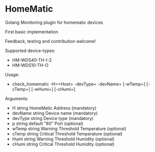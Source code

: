 # HomeMatic

Golang Monitoring plugin for homematic devices 

First basic implementation

Feedback, testing and contribution welcome!

Supported device-types:
- HM-WDS40-TH-I-2
- HM-WDS10-TH-O

Usage:
- check_homematic -H=\<Host> -devType=<DeviceType> -devName=<DeviceName> [-wTemp=<range>] [-cTemp=<range>] [-wHumi=<range>] [-cHumi=<range>] 

Arguments:
- H string HomeMatic Address (mandatory)
- devName string Device name (mandatory)
- devType string Device type (mandatory)
- p string default "80" Port (optional)
- wTemp string Warning Threshold Temperature (optional)
- cTemp string Critical Threshold Temperature (optional)
- Humi string Warning Threshold Humidity (optional)
- cHumi string Critical Threshold Humidity (optional)

